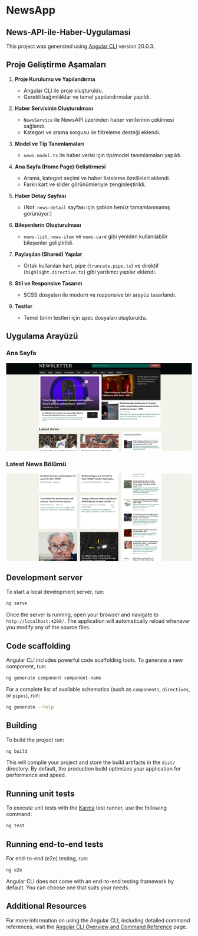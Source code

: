 # NewsApp

## News-API-ile-Haber-Uygulamasi

This project was generated using [Angular CLI](https://github.com/angular/angular-cli) version 20.0.3.

## Proje Geliştirme Aşamaları

1. **Proje Kurulumu ve Yapılandırma**

   - Angular CLI ile proje oluşturuldu.
   - Gerekli bağımlılıklar ve temel yapılandırmalar yapıldı.

2. **Haber Servisinin Oluşturulması**

   - `NewsService` ile NewsAPI üzerinden haber verilerinin çekilmesi sağlandı.
   - Kategori ve arama sorgusu ile filtreleme desteği eklendi.

3. **Model ve Tip Tanımlamaları**

   - `news.model.ts` ile haber verisi için tip/model tanımlamaları yapıldı.

4. **Ana Sayfa (Home Page) Geliştirmesi**

   - Arama, kategori seçimi ve haber listeleme özellikleri eklendi.
   - Farklı kart ve slider görünümleriyle zenginleştirildi.

5. **Haber Detay Sayfası**

   - (Not: `news-detail` sayfası için şablon henüz tamamlanmamış görünüyor.)

6. **Bileşenlerin Oluşturulması**

   - `news-list`, `news-item` ve `news-card` gibi yeniden kullanılabilir bileşenler geliştirildi.

7. **Paylaşılan (Shared) Yapılar**

   - Ortak kullanılan kart, pipe (`truncate.pipe.ts`) ve direktif (`highlight.directive.ts`) gibi yardımcı yapılar eklendi.

8. **Stil ve Responsive Tasarım**

   - SCSS dosyaları ile modern ve responsive bir arayüz tasarlandı.

9. **Testler**
   - Temel birim testleri için spec dosyaları oluşturuldu.

## Uygulama Arayüzü

### Ana Sayfa

![Ana Sayfa](src/assets/screenshots/home.png)

### Latest News Bölümü

![Latest News](src/assets/screenshots/latest-news.png)

## Development server

To start a local development server, run:

```bash
ng serve
```

Once the server is running, open your browser and navigate to `http://localhost:4200/`. The application will automatically reload whenever you modify any of the source files.

## Code scaffolding

Angular CLI includes powerful code scaffolding tools. To generate a new component, run:

```bash
ng generate component component-name
```

For a complete list of available schematics (such as `components`, `directives`, or `pipes`), run:

```bash
ng generate --help
```

## Building

To build the project run:

```bash
ng build
```

This will compile your project and store the build artifacts in the `dist/` directory. By default, the production build optimizes your application for performance and speed.

## Running unit tests

To execute unit tests with the [Karma](https://karma-runner.github.io) test runner, use the following command:

```bash
ng test
```

## Running end-to-end tests

For end-to-end (e2e) testing, run:

```bash
ng e2e
```

Angular CLI does not come with an end-to-end testing framework by default. You can choose one that suits your needs.

## Additional Resources

For more information on using the Angular CLI, including detailed command references, visit the [Angular CLI Overview and Command Reference](https://angular.dev/tools/cli) page.
